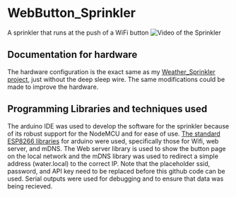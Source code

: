 # WebButton_Sprinkler  
A sprinkler that runs at the push of a WiFi button
![Video of the Sprinkler](https://github.com/bcguzy/WebButton_Sprinkler/blob/master/media/ezgif-7-719b561e50d5.gif)  

## Documentation for hardware
The hardware configuration is the exact same as my [Weather_Sprinkler project](https://github.com/bcguzy/Weather_Sprinkler), just without the deep sleep wire. The same modifications could be made to improve the hardware.  
  
## Programming Libraries and techniques used  
The arduino IDE was used to develop the software for the sprinkler because of its robust support for the NodeMCU and for ease of use.
[The standard ESP8266 libraries](https://github.com/esp8266/Arduino) for arduino were used, specifically those for Wifi, web server, and mDNS.
The Web server library is used to show the button page on the local network and the mDNS library was used to redirect a simple address (water.local) to the correct IP.
Note that the placeholder ssid, password, and API key need to be replaced before this github code can be used. Serial outputs were used for debugging and to ensure that data was being recieved.
